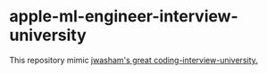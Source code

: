 # apple-ml-engineer-interview-university

This repository mimic [jwasham's great coding-interview-university.]([https://www.somewebsite.com](https://github.com/jwasham/coding-interview-university/blob/main/LICENSE.txt))
